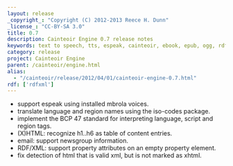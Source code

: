 ```yaml
---
layout: release
_copyright_: "Copyright (C) 2012-2013 Reece H. Dunn"
_license_: "CC-BY-SA 3.0"
title: 0.7
description: Cainteoir Engine 0.7 release notes
keywords: text to speech, tts, espeak, cainteoir, ebook, epub, ogg, rdf, metadata
category: release
project: Cainteoir Engine
parent: /cainteoir/engine.html
alias:
  - "/cainteoir/release/2012/04/01/cainteoir-engine-0.7.html"
rdf: ['rdfxml']
---
```


*  support espeak using installed mbrola voices.
*  translate language and region names using the iso-codes package.
*  implement the BCP 47 standard for interpreting language, script and region tags.
*  (X)HTML: recognize h1..h6 as table of content entries.
*  email: support newsgroup information.
*  RDF/XML: support property attributes on an empty property element.
*  fix detection of html that is valid xml, but is not marked as xhtml.
